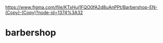 https://www.figma.com/file/KTxHuj1FQO0fA2d8uAnPPt/Barbershop-EN-(Copy)-(Copy)?node-id=1374%3A32

# barbershop
